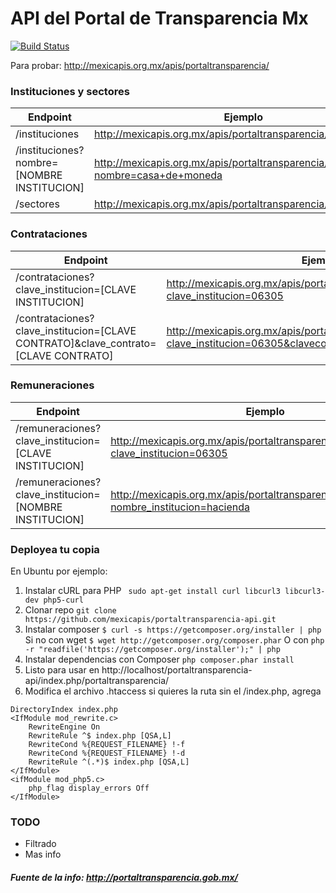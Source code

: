 API del Portal de Transparencia Mx
================
[![Build Status](https://travis-ci.org/mexicapis/portaltransparencia-api.svg)](https://travis-ci.org/mexicapis/portaltransparencia-api)

Para probar: http://mexicapis.org.mx/apis/portaltransparencia/

### Instituciones y sectores

| Endpoint                                   | Ejemplo                              |
| ------------------------------------------ | ------------------------------------ |
| /instituciones                             | http://mexicapis.org.mx/apis/portaltransparencia/instituciones                       |
| /instituciones?nombre=[NOMBRE INSTITUCION] | http://mexicapis.org.mx/apis/portaltransparencia/instituciones?nombre=casa+de+moneda |
| /sectores                                  | http://mexicapis.org.mx/apis/portaltransparencia/sectores                            |

### Contrataciones

| Endpoint                                                                           | Ejemplo                                                       |
| ---------------------------------------------------------------------------------- | ------------------------------------------------------------- |
| /contrataciones?clave_institucion=[CLAVE INSTITUCION]                              | http://mexicapis.org.mx/apis/portaltransparencia/contrataciones?clave_institucion=06305               |
| /contrataciones?clave_institucion=[CLAVE CONTRATO]&clave_contrato=[CLAVE CONTRATO] | http://mexicapis.org.mx/apis/portaltransparencia/contrataciones?clave_institucion=06305&clavecontrato=1/12 |

### Remuneraciones

| Endpoint                                                    | Ejemplo                                    |
| ----------------------------------------------------------- | ------------------------------------------ |
| /remuneraciones?clave_institucion=[CLAVE INSTITUCION]       | http://mexicapis.org.mx/apis/portaltransparencia/contrataciones?clave_institucion=06305    |
| /remuneraciones?clave_institucion=[NOMBRE INSTITUCION]      | http://mexicapis.org.mx/apis/portaltransparencia/contrataciones?nombre_institucion=hacienda |

### Deployea tu copia

En Ubuntu por ejemplo:

1. Instalar cURL para PHP 
``` sudo apt-get install curl libcurl3 libcurl3-dev php5-curl```
2. Clonar repo
```git clone https://github.com/mexicapis/portaltransparencia-api.git ```
3. Instalar composer
``` $ curl -s https://getcomposer.org/installer | php ```
Si no con wget
``` $ wget http://getcomposer.org/composer.phar ```
O con
```php -r "readfile('https://getcomposer.org/installer');" | php ```
4. Instalar dependencias con Composer
```php composer.phar install```
5. Listo para usar en http://localhost/portaltransparencia-api/index.php/portaltransparencia/
6. Modifica el archivo .htaccess si quieres la ruta sin el /index.php, agrega
```
DirectoryIndex index.php
<IfModule mod_rewrite.c>
    RewriteEngine On
    RewriteRule ^$ index.php [QSA,L]
    RewriteCond %{REQUEST_FILENAME} !-f
    RewriteCond %{REQUEST_FILENAME} !-d
    RewriteRule ^(.*)$ index.php [QSA,L]
</IfModule>
<ifModule mod_php5.c>
    php_flag display_errors Off
</IfModule>
```

### TODO

 - Filtrado
 - Mas info

##### Fuente de la info: http://portaltransparencia.gob.mx/
